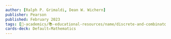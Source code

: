```yaml
---
author: [Ralph P. Grimaldi, Dean W. Wichern]
publisher: Pearson
published: February 2023
tags: [🔴-academics/📚-educational-resources/name/discrete-and-combinatorial-mathematics-classic-version-5th-edition, study-note] 
cards-deck: Default▹Mathematics
---
```

